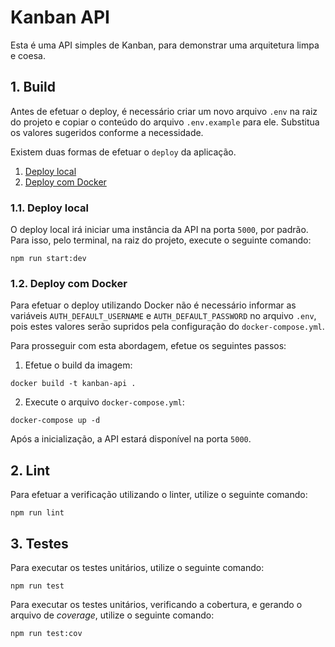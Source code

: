 # Kanban API

Esta é uma API simples de Kanban, para demonstrar uma arquitetura limpa e coesa.

## 1. Build

Antes de efetuar o deploy, é necessário criar um novo arquivo `.env` na raiz do projeto e copiar o conteúdo do arquivo `.env.example` para ele. Substitua os valores sugeridos conforme a necessidade.

Existem duas formas de efetuar o `deploy` da aplicação.

1. [Deploy local](#11-deploy-local)
2. [Deploy com Docker](#12-deploy-com-docker)

### 1.1. Deploy local

O deploy local irá iniciar uma instância da API na porta `5000`, por padrão. Para isso, pelo terminal, na raiz do projeto, execute o seguinte comando:

```shell
npm run start:dev
```

### 1.2. Deploy com Docker

Para efetuar o deploy utilizando Docker não é necessário informar as variáveis `AUTH_DEFAULT_USERNAME` e
`AUTH_DEFAULT_PASSWORD` no arquivo `.env`, pois estes valores serão supridos pela configuração do `docker-compose.yml`.

Para prosseguir com esta abordagem, efetue os seguintes passos:

1. Efetue o build da imagem:

```shell
docker build -t kanban-api .
```

2. Execute o arquivo `docker-compose.yml`:

```shell
docker-compose up -d
```

Após a inicialização, a API estará disponível na porta `5000`.

## 2. Lint

Para efetuar a verificação utilizando o linter, utilize o seguinte comando:

```shell
npm run lint
```

## 3. Testes

Para executar os testes unitários, utilize o seguinte comando:

```shell
npm run test
```

Para executar os testes unitários, verificando a cobertura, e gerando o arquivo de _coverage_, utilize o seguinte comando:

```shell
npm run test:cov
```
